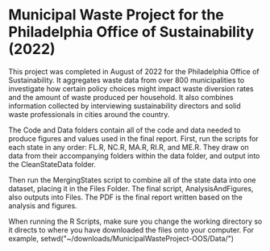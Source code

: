 # Municipal Waste Project for the Philadelphia Office of Sustainability (2022)

This project was completed in August of 2022 for the Philadelphia Office of Sustainability. It aggregates waste data from over 800 municipalities to investigate how certain policy choices might impact waste diversion rates and the amount of waste produced per household. It also combines information collected by interviewing sustainability directors and solid waste professionals in cities around the country. 

The Code and Data folders contain all of the code and data needed to produce figures and values used in the final report. First, run the scripts for each state in any order: FL.R, NC.R, MA.R, RI.R, and ME.R. They draw on data from their accompanying folders within the data folder, and output into the CleanStateData folder. 

Then run the MergingStates script to combine all of the state data into one dataset, placing it in the Files Folder. The final script, AnalysisAndFigures, also outputs into Files. The PDF is the final report written based on the analysis and figures.

When running the R Scripts, make sure you change the working directory so it directs to where you have downloaded the files onto your computer.  For example, setwd("~/downloads/MunicipalWasteProject-OOS/Data/")